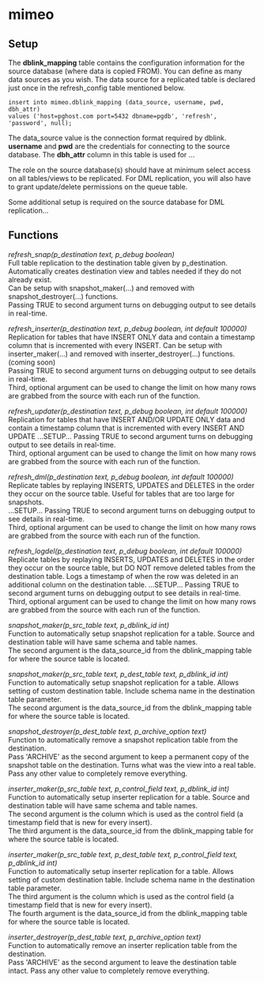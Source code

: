 mimeo
=====

Setup
-----

The **dblink_mapping** table contains the configuration information for the source database (where data is copied FROM). You can define as many data sources as you wish. The data source for a replicated table is declared just once in the refresh_config table mentioned below.

    insert into mimeo.dblink_mapping (data_source, username, pwd, dbh_attr) 
    values ('host=pghost.com port=5432 dbname=pgdb', 'refresh', 'password', null);

The data_source value is the connection format required by dblink.
**username** and **pwd** are the credentials for connecting to the source database.
The **dbh_attr** column in this table is used for ...

The role on the source database(s) should have at minimum select access on all tables/views to be replicated. For DML replication, you will also have to grant update/delete permissions on the queue table.

Some additional setup is required on the source database for DML replication...

Functions
---------

*refresh_snap(p_destination text, p_debug boolean)*  
    Full table replication to the destination table given by p_destination. Automatically creates destination view and tables needed if they do not already exist.  
    Can be setup with snapshot_maker(...) and removed with snapshot_destroyer(...) functions.  
    Passing TRUE to second argument turns on debugging output to see details in real-time.  

*refresh_inserter(p_destination text, p_debug boolean, int default 100000)*  
    Replication for tables that have INSERT ONLY data and contain a timestamp column that is incremented with every INSERT.
    Can be setup with inserter_maker(...) and removed with inserter_destroyer(...) functions. (coming soon)  
    Passing TRUE to second argument turns on debugging output to see details in real-time.  
    Third, optional argument can be used to change the limit on how many rows are grabbed from the source with each run of the function.
    
*refresh_updater(p_destination text, p_debug boolean, int default 100000)*  
    Replication for tables that have INSERT AND/OR UPDATE ONLY data and contain a timestamp column that is incremented with every INSERT AND UPDATE
    ...SETUP...
    Passing TRUE to second argument turns on debugging output to see details in real-time.  
    Third, optional argument can be used to change the limit on how many rows are grabbed from the source with each run of the function.

*refresh_dml(p_destination text, p_debug boolean, int default 100000)*  
    Replicate tables by replaying INSERTS, UPDATES and DELETES in the order they occur on the source table. Useful for tables that are too large for snapshots.  
    ...SETUP...
    Passing TRUE to second argument turns on debugging output to see details in real-time.  
    Third, optional argument can be used to change the limit on how many rows are grabbed from the source with each run of the function.

*refresh_logdel(p_destination text, p_debug boolean, int default 100000)*  
    Replicate tables by replaying INSERTS, UPDATES and DELETES in the order they occur on the source table, but DO NOT remove deleted tables from the destination table.
    Logs a timestamp of when the row was deleted in an additional column on the destination table.
    ...SETUP...
    Passing TRUE to second argument turns on debugging output to see details in real-time.  
    Third, optional argument can be used to change the limit on how many rows are grabbed from the source with each run of the function.

*snapshot_maker(p_src_table text, p_dblink_id int)*  
    Function to automatically setup snapshot replication for a table. Source and destination table will have same schema and table names.  
    The second argument is the data_source_id from the dblink_mapping table for where the source table is located.

*snapshot_maker(p_src_table text, p_dest_table text, p_dblink_id int)*  
    Function to automatically setup snapshot replication for a table. Allows setting of custom destination table. Include schema name in the destination table parameter.  
	The second argument is the data_source_id from the dblink_mapping table for where the source table is located.

*snapshot_destroyer(p_dest_table text, p_archive_option text)*  
    Function to automatically remove a snapshot replication table from the destination.  
    Pass 'ARCHIVE' as the second argument to keep a permanent copy of the snapshot table on the destination. Turns what was the view into a real table. 
    Pass any other value to completely remove everything.

*inserter_maker(p_src_table text, p_control_field text, p_dblink_id int)*  
	Function to automatically setup inserter replication for a table. Source and destination table will have same schema and table names.  
	The second argument is the column which is used as the control field (a timestamp field that is new for every insert).  
    The third argument is the data_source_id from the dblink_mapping table for where the source table is located.

*inserter_maker(p_src_table text, p_dest_table text, p_control_field text, p_dblink_id int)*  
	Function to automatically setup inserter replication for a table. Allows setting of custom destination table. Include schema name in the destination table parameter.  
	The third argument is the column which is used as the control field (a timestamp field that is new for every insert).  
    The fourth argument is the data_source_id from the dblink_mapping table for where the source table is located.

*inserter_destroyer(p_dest_table text, p_archive_option text)*  
    Function to automatically remove an inserter replication table from the destination.  
    Pass 'ARCHIVE' as the second argument to leave the destination table intact. Pass any other value to completely remove everything.
    
